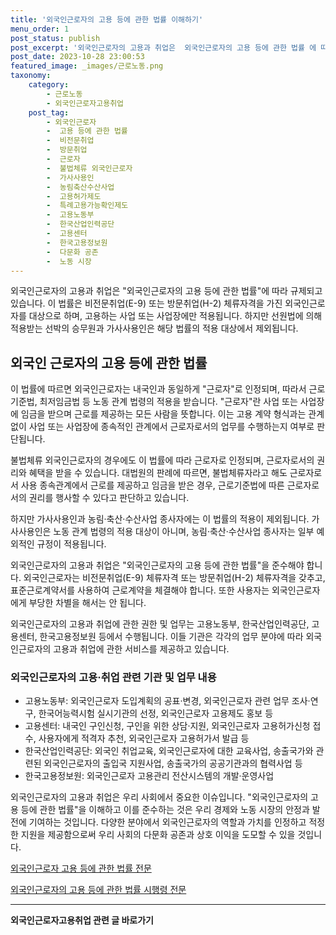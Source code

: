 ```yaml
---
title: '외국인근로자의 고용 등에 관한 법률 이해하기'
menu_order: 1
post_status: publish
post_excerpt: '외국인근로자의 고용과 취업은  외국인근로자의 고용 등에 관한 법률 에 따라 규제되고 있습니다. 이 법률은 비전문취업 E 9  또는 방문취업 H 2  체류자격을 가진 외국인근로자를 대상으로 하며, 고용하는 사업 또는 사업장에만 적용됩니다. 하지만 선원법에 의해 적용받는 선박의 승무원과 가사사용인은 해당 법률의 적용 대상에서 제외됩니다.'
post_date: 2023-10-28 23:00:53
featured_image: _images/근로노동.png
taxonomy:
    category:
        - 근로노동
        - 외국인근로자고용취업
    post_tag:
        - 외국인근로자
        -  고용 등에 관한 법률
        -  비전문취업
        -  방문취업
        -  근로자
        -  불법체류 외국인근로자
        -  가사사용인
        -  농림축산수산사업
        -  고용허가제도
        -  특례고용가능확인제도
        -  고용노동부
        -  한국산업인력공단
        -  고용센터
        -  한국고용정보원
        -  다문화 공존
        -  노동 시장
---
```




외국인근로자의 고용과 취업은 "외국인근로자의 고용 등에 관한 법률"에 따라 규제되고 있습니다. 이 법률은 비전문취업(E-9) 또는 방문취업(H-2) 체류자격을 가진 외국인근로자를 대상으로 하며, 고용하는 사업 또는 사업장에만 적용됩니다. 하지만 선원법에 의해 적용받는 선박의 승무원과 가사사용인은 해당 법률의 적용 대상에서 제외됩니다.

## 외국인 근로자의 고용 등에 관한 법률
이 법률에 따르면 외국인근로자는 내국인과 동일하게 "근로자"로 인정되며, 따라서 근로기준법, 최저임금법 등 노동 관계 법령의 적용을 받습니다. "근로자"란 사업 또는 사업장에 임금을 받으며 근로를 제공하는 모든 사람을 뜻합니다. 이는 고용 계약 형식과는 관계 없이 사업 또는 사업장에 종속적인 관계에서 근로자로서의 업무를 수행하는지 여부로 판단됩니다.

불법체류 외국인근로자의 경우에도 이 법률에 따라 근로자로 인정되며, 근로자로서의 권리와 혜택을 받을 수 있습니다. 대법원의 판례에 따르면, 불법체류자라고 해도 근로자로서 사용 종속관계에서 근로를 제공하고 임금을 받은 경우, 근로기준법에 따른 근로자로서의 권리를 행사할 수 있다고 판단하고 있습니다.

하지만 가사사용인과 농림·축산·수산사업 종사자에는 이 법률의 적용이 제외됩니다. 가사사용인은 노동 관계 법령의 적용 대상이 아니며, 농림·축산·수산사업 종사자는 일부 예외적인 규정이 적용됩니다.

외국인근로자의 고용과 취업은 "외국인근로자의 고용 등에 관한 법률"을 준수해야 합니다. 외국인근로자는 비전문취업(E-9) 체류자격 또는 방문취업(H-2) 체류자격을 갖추고, 표준근로계약서를 사용하여 근로계약을 체결해야 합니다. 또한 사용자는 외국인근로자에게 부당한 차별을 해서는 안 됩니다.

외국인근로자의 고용과 취업에 관한 권한 및 업무는 고용노동부, 한국산업인력공단, 고용센터, 한국고용정보원 등에서 수행됩니다. 이들 기관은 각각의 업무 분야에 따라 외국인근로자의 고용과 취업에 관한 서비스를 제공하고 있습니다.

### 외국인근로자의 고용·취업 관련 기관 및 업무 내용
- 고용노동부: 외국인근로자 도입계획의 공표·변경, 외국인근로자 관련 업무 조사·연구, 한국어능력시험 실시기관의 선정, 외국인근로자 고용제도 홍보 등
- 고용센터: 내국인 구인신청, 구인을 위한 상담·지원, 외국인근로자 고용허가신청 접수, 사용자에게 적격자 추천, 외국인근로자 고용허가서 발급 등
- 한국산업인력공단: 외국인 취업교육, 외국인근로자에 대한 교육사업, 송출국가와 관련된 외국인근로자의 출입국 지원사업, 송출국가의 공공기관과의 협력사업 등
- 한국고용정보원: 외국인근로자 고용관리 전산시스템의 개발·운영사업

외국인근로자의 고용과 취업은 우리 사회에서 중요한 이슈입니다. "외국인근로자의 고용 등에 관한 법률"을 이해하고 이를 준수하는 것은 우리 경제와 노동 시장의 안정과 발전에 기여하는 것입니다. 다양한 분야에서 외국인근로자의 역할과 가치를 인정하고 적정한 지원을 제공함으로써 우리 사회의 다문화 공존과 상호 이익을 도모할 수 있을 것입니다.

[외국인근로자 고용 등에 관한 법률 전문](https://www.law.go.kr/LSW//lsInfoP.do?lsId=009542&ancYnChk=0#0000)

[외국인근로자의 고용 등에 관한 법률 시행령 전문](https://www.law.go.kr/%EB%B2%95%EB%A0%B9/%EC%99%B8%EA%B5%AD%EC%9D%B8%EA%B7%BC%EB%A1%9C%EC%9E%90%EC%9D%98%EA%B3%A0%EC%9A%A9%EB%93%B1%EC%97%90%EA%B4%80%ED%95%9C%EB%B2%95%EB%A5%A0%EC%8B%9C%ED%96%89%EB%A0%B9)
<!-- wp:separator -->
<hr class="wp-block-separator has-alpha-channel-opacity"/>
<!-- /wp:separator -->

<!-- wp:group {"backgroundColor":"base","layout":{"type":"constrained"}} -->
<div class="wp-block-group has-base-background-color has-background"><!-- wp:paragraph {"align":"center","fontSize":"medium"} -->
<p class="has-text-align-center has-large-font-size"><strong>외국인근로자고용취업 관련 글 바로가기</strong></p>
<!-- /wp:paragraph -->


<!-- wp:latest-posts
{"categories":[{"id":10884,"count":19,"description":"","link":"https://uknowlaw.com/category/%ec%99%b8%ea%b5%ad%ec%9d%b8%ea%b7%bc%eb%a1%9c%ec%9e%90%ea%b3%a0%ec%9a%a9%ec%b7%a8%ec%97%85/","name":"외국인근로자고용취업","slug":"외국인근로자고용취업","taxonomy":"category","parent":0,"meta":[],"_links":{"self":[{"href":"https://uknowlaw.com/wp-json/wp/v2/categories/10884"}],"collection":[{"href":"https://uknowlaw.com/wp-json/wp/v2/categories"}],"about":[{"href":"https://uknowlaw.com/wp-json/wp/v2/taxonomies/category"}],"wp:post_type":[{"href":"https://uknowlaw.com/wp-json/wp/v2/posts?categories=10884"}],"curies":[{"name":"wp","href":"https://api.w.org/{rel}","templated":true}]}}],"postsToShow":100,"excerptLength":28,"postLayout":"grid","columns":2,"featuredImageAlign":"left","featuredImageSizeSlug":"large","fontSize":"small"} /--></div>
<!-- /wp:group -->